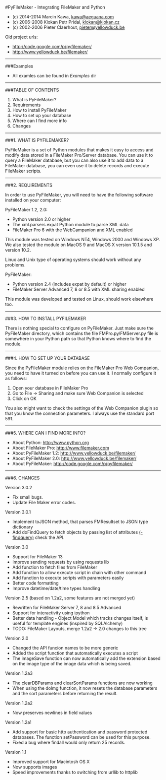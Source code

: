 #PyFileMaker - Integrating FileMaker and Python
* (c) 2014-2014 Marcin Kawa, kawa@aeguana.com
* (c) 2006-2008 Klokan Petr Pridal, klokan@klokan.cz
* (c) 2002-2006 Pieter Claerhout, pieter@yellowduck.be

Old project urls:

* http://code.google.com/p/pyfilemaker/
* http://www.yellowduck.be/filemaker/

-------------------------------------------------------------------------------
###Examples

- All examles can be found in *Examples* dir

-------------------------------------------------------------------------------

###TABLE OF CONTENTS

1. What is PyFileMaker?
2. Requirements
3. How to install PyFileMaker
4. How to set up your database
5. Where can I find more info
6. Changes

-------------------------------------------------------------------------------
###1. WHAT IS PYFILEMAKER?

PyFileMaker is a set of Python modules that makes it easy to access and modify
data stored in a FileMaker Pro/Server database. You can use it to query a FileMaker
database, but you can also use it to add data to a FileMaker database, you
can even use it to delete records and execute FileMaker scripts.

-------------------------------------------------------------------------------
###2. REQUIREMENTS

In order to use PyFileMaker, you will need to have the following software
installed on your computer:

PyFileMaker 1.2, 2.0:

- Python version 2.0 or higher
- The xml.parsers.expat Python module to parse XML data
- FileMaker Pro 6 with the WebCampanion and XML enabled 

This module was tested on Windows NT4, Windows 2000 and Windows XP. We also
tested the module on MacOS 9 and MacOS X version 10.1.5 and version 10.2.

Linux and Unix type of operating systems should work without any problems.

PyFileMaker:

- Python version 2.4 (includes expat by default) or higher
- FileMaker Server Advanced 7, 8 or 8.5 with XML sharing enabled

This module was developed and tested on Linux, should work elsewhere too.

-------------------------------------------------------------------------------
###3. HOW TO INSTALL PYFILEMAKER

There is nothing special to configure on PyFileMaker. Just make sure the
PyFileMaker directory, which contains the file FMPro.py/FMServer.py file is
somewhere in your Python path so that Python knows where to find the module.

-------------------------------------------------------------------------------
###4. HOW TO SET UP YOUR DATABASE

Since the PyFileMaker module relies on the FileMaker Pro Web Companion, you need
to have it turned on before you can use it. I normally configure it as follows:

   1. Open your database in FileMaker Pro
   2. Go to File -> Sharing and make sure Web Companion is selected
   3. Click on OK

You also might want to check the settings of the Web Companion plugin so that
you know the connection parameters. I always use the standard port 591.

-------------------------------------------------------------------------------
###5. WHERE CAN I FIND MORE INFO?

- About Python: http://www.python.org
- About FileMaker Pro: http://www.filemaker.com
- About PyFileMaker 1.2: http://www.yellowduck.be/filemaker/
- About PyFileMaker 2.0: http://www.yellowduck.be/filemaker/
- About PyFileMaker: http://code.google.com/p/pyfilemaker/

-------------------------------------------------------------------------------
###6. CHANGES

Version 3.0.2
 - Fix small bugs.
 - Update File Maker error codes.

Version 3.0.1
 - Implement toJSON method, that parses FMResultset to JSON type dictionary
 - Add doFindQuery to fetch objects by passing list of attributes [(-findquery)](https://fmhelp.filemaker.com/docs/13/en/fms13_cwp_xml.pdf#page=50) check the API.

Version 3.0

- Support for FileMaker 13
- Improve sending requests by using requests lib
- Add function to fetch files from FileMaker
- Add function to allow execute script in chain with other command
- Add function to execute scripts with parameters easily
- Better code formatting
- Improve datetime/date/time types handling

Version 2.5 (based on 1.2a2, some features are not merged yet)

- Rewritten for FileMaker Server 7, 8 and 8.5 Advanced
- Support for interactivity using ipython
- Better data handling - Object Model which tracks changes itself, is useful for template engines (inspired by SQLAlchemy) 
- TODO: FileMaker Layouts, merge 1.2a2 -> 2.0 changes to this tree

Version 2.0

- Changed the API funcion names to be more generic
- Added the script function that automatically executes a script
- The imageSave function can now automatically add the extension based on the
  image type of the image data which is being saved.

Version 1.2a3

- The clearDBParams and clearSortParams functions are now working
- When using the doImg function, it now resets the database parameters and
  the sort parameters before returning the result.

Version 1.2a2

- Now preserves newlines in field values

Version 1.2a1

- Add support for basic http authentication and password protected databases.
  The function setPassword can be used for this purpose.
- Fixed a bug where findall would only return 25 records.

Version 1.1

- Improved support for Macintosh OS X
- Now supports images
- Speed improvements thanks to switching from urllib to httplib
